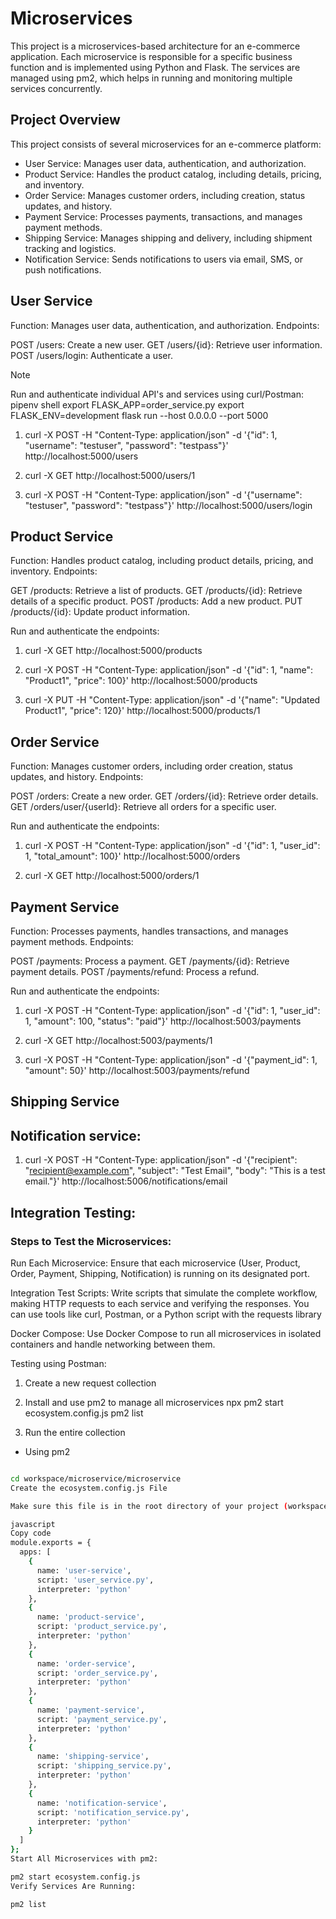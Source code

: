 # Microservices

This project is a microservices-based architecture for an e-commerce application. Each microservice is responsible for a specific business function and is implemented using Python and Flask. The services are managed using pm2, which helps in running and monitoring multiple services concurrently.

## Project Overview

This project consists of several microservices for an e-commerce platform:

- User Service: Manages user data, authentication, and authorization.
- Product Service: Handles the product catalog, including details, pricing, and inventory.
- Order Service: Manages customer orders, including creation, status updates, and history.
- Payment Service: Processes payments, transactions, and manages payment methods.
- Shipping Service: Manages shipping and delivery, including shipment tracking and logistics.
- Notification Service: Sends notifications to users via email, SMS, or push notifications.

## User Service
Function: Manages user data, authentication, and authorization.
Endpoints:

POST /users: Create a new user.
GET /users/{id}: Retrieve user information.
POST /users/login: Authenticate a user.

> [!NOTE]
> Run and authenticate individual API's and services using curl/Postman:
pipenv shell
export FLASK_APP=order_service.py
export FLASK_ENV=development
flask run --host 0.0.0.0 --port 5000

1. curl -X POST -H "Content-Type: application/json" -d '{"id": 1, "username": "testuser", "password": "testpass"}' http://localhost:5000/users

2. curl -X GET http://localhost:5000/users/1

3. curl -X POST -H "Content-Type: application/json" -d '{"username": "testuser", "password": "testpass"}' http://localhost:5000/users/login

## Product Service
Function: Handles product catalog, including product details, pricing, and inventory.
Endpoints:

GET /products: Retrieve a list of products.
GET /products/{id}: Retrieve details of a specific product.
POST /products: Add a new product.
PUT /products/{id}: Update product information.

Run and authenticate the endpoints:

1. curl -X GET http://localhost:5000/products

2. curl -X POST -H "Content-Type: application/json" -d '{"id": 1, "name": "Product1", "price": 100}' http://localhost:5000/products

3. curl -X PUT -H "Content-Type: application/json" -d '{"name": "Updated Product1", "price": 120}' http://localhost:5000/products/1

## Order Service
Function: Manages customer orders, including order creation, status updates, and history.
Endpoints:

POST /orders: Create a new order.
GET /orders/{id}: Retrieve order details.
GET /orders/user/{userId}: Retrieve all orders for a specific user.

Run and authenticate the endpoints:

1. curl -X POST -H "Content-Type: application/json" -d '{"id": 1, "user_id": 1, "total_amount": 100}' http://localhost:5000/orders

2. curl -X GET http://localhost:5000/orders/1

## Payment Service

Function: Processes payments, handles transactions, and manages payment methods.
Endpoints:

POST /payments: Process a payment.
GET /payments/{id}: Retrieve payment details.
POST /payments/refund: Process a refund.

Run and authenticate the endpoints:
1. curl -X POST -H "Content-Type: application/json" -d '{"id": 1, "user_id": 1, "amount": 100, "status": "paid"}' http://localhost:5003/payments

2. curl -X GET http://localhost:5003/payments/1

3. curl -X POST -H "Content-Type: application/json" -d '{"payment_id": 1, "amount": 50}' http://localhost:5003/payments/refund

## Shipping Service


## Notification service:
1. curl -X POST -H "Content-Type: application/json" -d '{"recipient": "recipient@example.com", "subject": "Test Email", "body": "This is a test email."}' http://localhost:5006/notifications/email


## Integration Testing:

### Steps to Test the Microservices:

Run Each Microservice: Ensure that each microservice (User, Product, Order, Payment, Shipping, Notification) is running on its designated port.

Integration Test Scripts: Write scripts that simulate the complete workflow, making HTTP requests to each service and verifying the responses. You can use tools like curl, Postman, or a Python script with the requests library


Docker Compose: Use Docker Compose to run all microservices in isolated containers and handle networking between them.



Testing using Postman:

1. Create a new request collection
2. Install and use pm2 to manage all microservices
npx pm2 start ecosystem.config.js
pm2 list

3. Run the entire collection

- Using pm2

```bash

cd workspace/microservice/microservice
Create the ecosystem.config.js File

Make sure this file is in the root directory of your project (workspace/microservice/microservice). Here’s an example configuration:

javascript
Copy code
module.exports = {
  apps: [
    {
      name: 'user-service',
      script: 'user_service.py',
      interpreter: 'python'
    },
    {
      name: 'product-service',
      script: 'product_service.py',
      interpreter: 'python'
    },
    {
      name: 'order-service',
      script: 'order_service.py',
      interpreter: 'python'
    },
    {
      name: 'payment-service',
      script: 'payment_service.py',
      interpreter: 'python'
    },
    {
      name: 'shipping-service',
      script: 'shipping_service.py',
      interpreter: 'python'
    },
    {
      name: 'notification-service',
      script: 'notification_service.py',
      interpreter: 'python'
    }
  ]
};
Start All Microservices with pm2:

pm2 start ecosystem.config.js
Verify Services Are Running:

pm2 list
```

